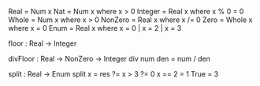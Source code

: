 Real = Num x
Nat = Num x where x > 0
Integer = Real x where x % 0 = 0
Whole = Num x where x > 0
NonZero = Real x where x /= 0
Zero = Whole x where x = 0
Enum = Real x where x = 0 | x = 2 | x = 3

floor : Real -> Integer

divFloor : Real -> NonZero -> Integer
div num den = num / den

split : Real -> Enum
split x =
  res ?=
  x > 3 ?= 0
  x == 2 = 1
  True = 3


